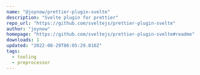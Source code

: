 ```yaml
---
name: "@joynow/prettier-plugin-svelte"
description: "Svelte plugin for prettier"
repo_url: "https://github.com/sveltejs/prettier-plugin-svelte"
author: "joynow"
homepage: "https://github.com/sveltejs/prettier-plugin-svelte#readme"
downloads: 1
updated: "2022-08-29T06:05:29.810Z"
tags: 
  - tooling
  - preprocessor
---
```


